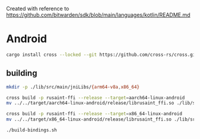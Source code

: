 Created with reference to https://github.com/bitwarden/sdk/blob/main/languages/kotlin/README.md

# Android

```bash
cargo install cross --locked --git https://github.com/cross-rs/cross.git --rev 185398b1b885820515a212de720a306b08e2c8c9
```

## building

```bash
mkdir -p ./lib/src/main/jniLibs/{arm64-v8a,x86_64}

cross build -p rusaint-ffi --release --target=aarch64-linux-android
mv ../../target/aarch64-linux-android/release/librusaint_ffi.so ./lib/src/main/jniLibs/arm64-v8a/librusaint_ffi.so

cross build -p rusaint-ffi --release --target=x86_64-linux-android
mv ../../target/x86_64-linux-android/release/librusaint_ffi.so ./lib/src/main/jniLibs/x86_64/librusaint_ffi.so
```

```bash
./build-bindings.sh
```